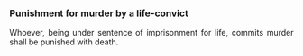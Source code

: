 ### Punishment for murder by a life-convict
<div style="text-align: justify">

Whoever, being under sentence of imprisonment for life, commits murder shall be punished with death.

</div>
